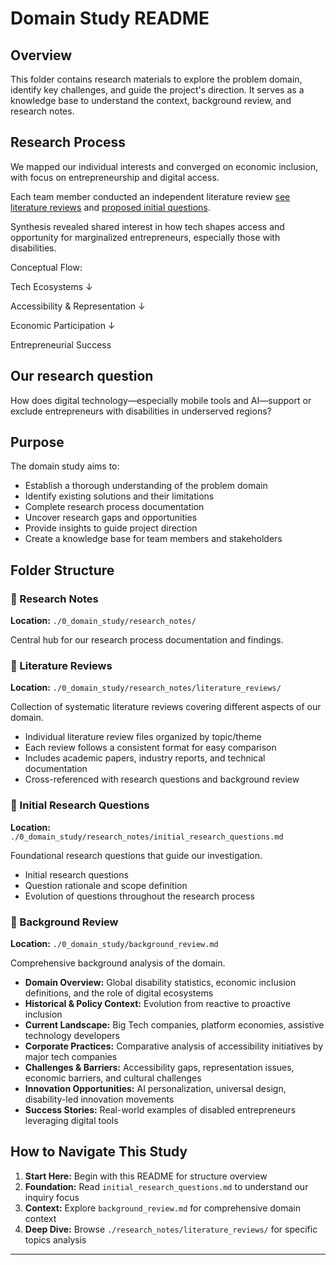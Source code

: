 # Domain Study README

## Overview

This folder contains research materials to explore the problem domain, identify
key challenges, and guide the project's direction. It serves as a knowledge
base to understand the context, background review, and research notes.

## Research Process

We mapped our individual interests and converged on economic inclusion, with
focus on entrepreneurship and digital access.

Each team member conducted an independent literature review
[see literature reviews](0_domain_study/literature_reviews) and
[proposed initial questions](0_domain_study/initial_research_questions.md).

Synthesis revealed shared interest in how tech shapes access and opportunity for
marginalized entrepreneurs, especially those with disabilities.

Conceptual Flow:

Tech Ecosystems
↓

Accessibility & Representation
↓

Economic Participation
↓

Entrepreneurial Success

## Our research question

How does digital technology—especially mobile tools and AI—support
or exclude entrepreneurs with disabilities in underserved regions?

## Purpose

The domain study aims to:

- Establish a thorough understanding of the problem domain
- Identify existing solutions and their limitations
- Complete research process documentation
- Uncover research gaps and opportunities
- Provide insights to guide project direction
- Create a knowledge base for team members and stakeholders

## Folder Structure

### 📁 Research Notes

**Location:** `./0_domain_study/research_notes/`

Central hub for our research process documentation and findings.

### 📁 Literature Reviews

**Location:** `./0_domain_study/research_notes/literature_reviews/`

Collection of systematic literature reviews covering different aspects of our domain.

- Individual literature review files organized by topic/theme
- Each review follows a consistent format for easy comparison
- Includes academic papers, industry reports, and technical documentation
- Cross-referenced with research questions and background review

### 📄 Initial Research Questions

**Location:** `./0_domain_study/research_notes/initial_research_questions.md`

Foundational research questions that guide our investigation.

- Initial research questions
- Question rationale and scope definition
- Evolution of questions throughout the research process

### 📄 Background Review

**Location:** `./0_domain_study/background_review.md`

Comprehensive background analysis of the domain.

- **Domain Overview:** Global disability statistics, economic inclusion
definitions, and the role of digital ecosystems
- **Historical & Policy Context:** Evolution from reactive to proactive inclusion
- **Current Landscape:** Big Tech companies, platform economies, assistive
technology developers
- **Corporate Practices:** Comparative analysis of accessibility initiatives by
major tech companies
- **Challenges & Barriers:** Accessibility gaps, representation issues, economic
barriers, and cultural challenges
- **Innovation Opportunities:** AI personalization, universal design,
disability-led innovation movements
- **Success Stories:** Real-world examples of disabled entrepreneurs leveraging
digital tools

## How to Navigate This Study

1. **Start Here:** Begin with this README for structure overview
2. **Foundation:** Read `initial_research_questions.md` to understand our inquiry
focus
3. **Context:** Explore `background_review.md` for comprehensive domain context
4. **Deep Dive:** Browse `./research_notes/literature_reviews/` for specific
topics analysis

---
